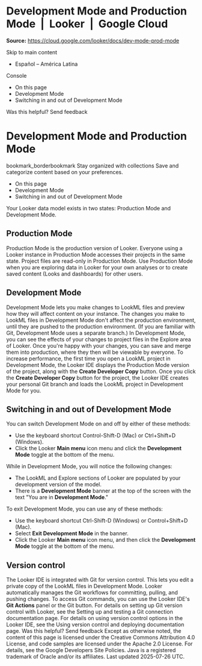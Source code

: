# Development Mode and Production Mode  |  Looker  |  Google Cloud

**Source:** https://cloud.google.com/looker/docs/dev-mode-prod-mode

Skip to main content 
  * Español – América Latina

Console 


  * On this page
  * Development Mode
  * Switching in and out of Development Mode




Was this helpful?
Send feedback 
#  Development Mode and Production Mode
bookmark_borderbookmark Stay organized with collections  Save and categorize content based on your preferences.
  * On this page
  * Development Mode
  * Switching in and out of Development Mode


Your Looker data model exists in two states: Production Mode and Development Mode.
## Production Mode
Production Mode is the production version of Looker. Everyone using a Looker instance in Production Mode accesses their projects in the same state. Project files are read-only in Production Mode.
Use Production Mode when you are exploring data in Looker for your own analyses or to create saved content (Looks and dashboards) for other users.
## Development Mode
Development Mode lets you make changes to LookML files and preview how they will affect content on your instance. The changes you make to LookML files in Development Mode don't affect the production environment, until they are pushed to the production environment. (If you are familiar with Git, Development Mode uses a separate branch.)
In Development Mode, you can see the effects of your changes to project files in the Explore area of Looker. Once you're happy with your changes, you can save and merge them into production, where they then will be viewable by everyone.
To increase performance, the first time you open a LookML project in Development Mode, the Looker IDE displays the Production Mode version of the project, along with the **Create Developer Copy** button. Once you click the **Create Developer Copy** button for the project, the Looker IDE creates your personal Git branch and loads the LookML project in Development Mode for you.
## Switching in and out of Development Mode
You can switch Development Mode on and off by either of these methods:
  * Use the keyboard shortcut Control-Shift-D (Mac) or Ctrl+Shift+D (Windows).
  * Click the Looker **Main menu** icon menu and click the **Development Mode** toggle at the bottom of the menu.


While in Development Mode, you will notice the following changes:
  * The LookML and Explore sections of Looker are populated by your development version of the model.
  * There is a **Development Mode** banner at the top of the screen with the text "You are in **Development Mode**."


To exit Development Mode, you can use any of these methods:
  * Use the keyboard shortcut Ctrl-Shift-D (Windows) or Control+Shift+D (Mac).
  * Select **Exit Development Mode** in the banner.
  * Click the Looker **Main menu** icon menu, and then click the **Development Mode** toggle at the bottom of the menu.


## Version control
The Looker IDE is integrated with Git for version control. This lets you edit a private copy of the LookML files in Development Mode. Looker automatically manages the Git workflows for committing, pulling, and pushing changes. To access Git commands, you can use the Looker IDE's **Git Actions** panel or the Git button.
For details on setting up Git version control with Looker, see the Setting up and testing a Git connection documentation page. For details on using version control options in the Looker IDE, see the Using version control and deploying documentation page.
Was this helpful?
Send feedback 
Except as otherwise noted, the content of this page is licensed under the Creative Commons Attribution 4.0 License, and code samples are licensed under the Apache 2.0 License. For details, see the Google Developers Site Policies. Java is a registered trademark of Oracle and/or its affiliates.
Last updated 2025-07-26 UTC.


